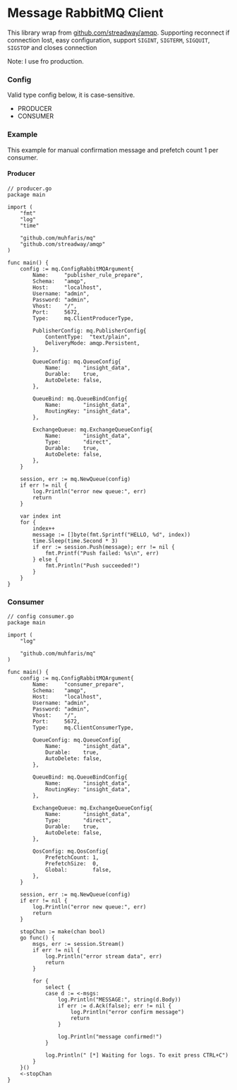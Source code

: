 # Message RabbitMQ Client
This library wrap from [github.com/streadway/amqp](streadway/amqp). Supporting reconnect if connection lost, easy configuration,
support `SIGINT`, `SIGTERM`, `SIGQUIT`, `SIGSTOP` and closes connection

Note: I use fro production.

### Config
Valid type config below, it is case-sensitive.
- PRODUCER
- CONSUMER

### Example
This example for manual confirmation message and prefetch count 1 per consumer.

#### Producer
```
// producer.go
package main

import (
	"fmt"
	"log"
	"time"

	"github.com/muhfaris/mq"
	"github.com/streadway/amqp"
)

func main() {
	config := mq.ConfigRabbitMQArgument{
		Name:     "publisher_rule_prepare",
		Schema:   "amqp",
		Host:     "localhost",
		Username: "admin",
		Password: "admin",
		Vhost:    "/",
		Port:     5672,
		Type:     mq.ClientProducerType,

		PublisherConfig: mq.PublisherConfig{
			ContentType:  "text/plain",
			DeliveryMode: amqp.Persistent,
		},

		QueueConfig: mq.QueueConfig{
			Name:       "insight_data",
			Durable:    true,
			AutoDelete: false,
		},

		QueueBind: mq.QueueBindConfig{
			Name:       "insight_data",
			RoutingKey: "insight_data",
		},

		ExchangeQueue: mq.ExchangeQueueConfig{
			Name:       "insight_data",
			Type:       "direct",
			Durable:    true,
			AutoDelete: false,
		},
	}

	session, err := mq.NewQueue(config)
	if err != nil {
		log.Println("error new queue:", err)
		return
	}

	var index int
	for {
		index++
		message := []byte(fmt.Sprintf("HELLO, %d", index))
		time.Sleep(time.Second * 3)
		if err := session.Push(message); err != nil {
			fmt.Printf("Push failed: %s\n", err)
		} else {
			fmt.Println("Push succeeded!")
		}
	}
}
```

### Consumer
```
// config consumer.go
package main

import (
	"log"

	"github.com/muhfaris/mq"
)

func main() {
	config := mq.ConfigRabbitMQArgument{
		Name:     "consumer_prepare",
		Schema:   "amqp",
		Host:     "localhost",
		Username: "admin",
		Password: "admin",
		Vhost:    "/",
		Port:     5672,
		Type:     mq.ClientConsumerType,

		QueueConfig: mq.QueueConfig{
			Name:       "insight_data",
			Durable:    true,
			AutoDelete: false,
		},

		QueueBind: mq.QueueBindConfig{
			Name:       "insight_data",
			RoutingKey: "insight_data",
		},

		ExchangeQueue: mq.ExchangeQueueConfig{
			Name:       "insight_data",
			Type:       "direct",
			Durable:    true,
			AutoDelete: false,
		},

		QosConfig: mq.QosConfig{
			PrefetchCount: 1,
			PrefetchSize:  0,
			Global:        false,
		},
	}

	session, err := mq.NewQueue(config)
	if err != nil {
		log.Println("error new queue:", err)
		return
	}

	stopChan := make(chan bool)
	go func() {
		msgs, err := session.Stream()
		if err != nil {
			log.Println("error stream data", err)
			return
		}

		for {
			select {
			case d := <-msgs:
				log.Println("MESSAGE:", string(d.Body))
				if err := d.Ack(false); err != nil {
					log.Println("error confirm message")
					return
				}

				log.Println("message confirmed!")
			}

			log.Println(" [*] Waiting for logs. To exit press CTRL+C")
		}
	}()
	<-stopChan
}
```
